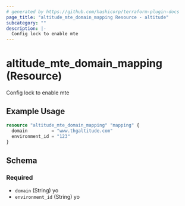 ```yaml
---
# generated by https://github.com/hashicorp/terraform-plugin-docs
page_title: "altitude_mte_domain_mapping Resource - altitude"
subcategory: ""
description: |-
  Config lock to enable mte
---
```


# altitude_mte_domain_mapping (Resource)

Config lock to enable mte

## Example Usage

```terraform
resource "altitude_mte_domain_mapping" "mapping" {
  domain         = "www.thgaltitude.com"
  environment_id = "123"
}
```

<!-- schema generated by tfplugindocs -->
## Schema

### Required

- `domain` (String) yo
- `environment_id` (String) yo
